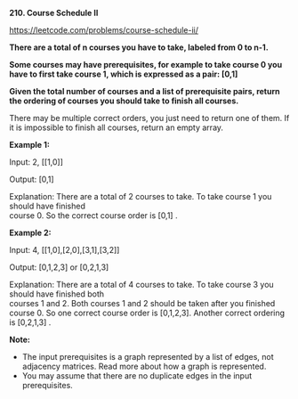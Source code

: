 **210. Course Schedule II**

https://leetcode.com/problems/course-schedule-ii/

**There are a total of n courses you have to take, labeled from 0 to n-1.**

**Some courses may have prerequisites, for example to take course 0 you have to first take course 1, which is expressed as a pair: [0,1]**

**Given the total number of courses and a list of prerequisite pairs, return the ordering of courses you should take to finish all courses.**

There may be multiple correct orders, you just need to return one of them. If it is impossible to finish all courses, return an empty array.

**Example 1:**

Input: 2, [[1,0]] 

Output: [0,1]

Explanation: There are a total of 2 courses to take. To take course 1 you should have finished   
             course 0. So the correct course order is [0,1] .
             
**Example 2:**

Input: 4, [[1,0],[2,0],[3,1],[3,2]]

Output: [0,1,2,3] or [0,2,1,3]

Explanation: There are a total of 4 courses to take. To take course 3 you should have finished both     
             courses 1 and 2. Both courses 1 and 2 should be taken after you finished course 0. 
             So one correct course order is [0,1,2,3]. Another correct ordering is [0,2,1,3] .
             
**Note:**

- The input prerequisites is a graph represented by a list of edges, not adjacency matrices. Read more about how a graph is represented.
- You may assume that there are no duplicate edges in the input prerequisites.